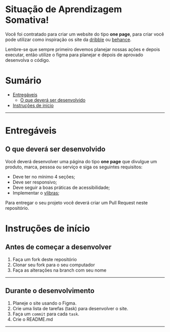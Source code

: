 # Situação de Aprendizagem Somativa!

Você foi contratado para criar um website do tipo **one page**, para criar você pode utilizar como inspiração os site da [dribble](https://dribbble.com/) ou [behance](https://www.behance.net/).

Lembre-se que sempre primeiro devemos planejar nossas ações e depois executar, então utilize o figma para planejar e depois de aprovado desenvolva o código.

# Sumário

- [Entregáveis](#entregáveis)
  - [O que deverá ser desenvolvido](#o-que-deverá-ser-desenvolvido)
- [Instruções de início](#instruções-de-inicio)

---

# Entregáveis

## O que deverá ser desenvolvido
Você deverá desenvolver uma página do tipo **one page** que  divulgue um produto, marca, pessoa ou serviço e siga os seguintes requisitos:
- Deve ter no mínimo 4 seções;
- Deve ser responsivo;
- Deve seguir a boas práticas de acessibilidade;
- Implementar o [vlibras](https://www.gov.br/governodigital/pt-br/vlibras);

Para entregar o seu projeto você deverá criar um Pull Request neste repositório.

# Instruções de início

## Antes de começar a desenvolver

1. Faça um fork deste repositório
2. Clonar seu fork para o seu computador
3. Faça as alterações na branch com seu nome

---

## Durante o desenvolvimento

1. Planeje o site usando o Figma.
2. Crie uma lista de tarefas (task) para desenvolver o site.
3. Faça um `commit` para cada `task`.
4. Crie o README.md 

---
